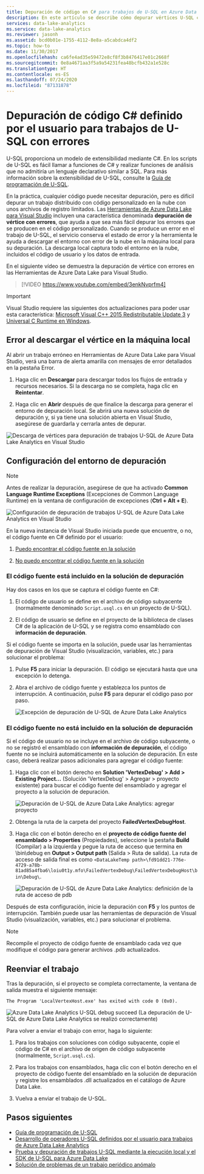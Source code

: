 ```yaml
---
title: Depuración de código en C# para trabajos de U-SQL en Azure Data Lake
description: En este artículo se describe cómo depurar vértices U-SQL con error mediante Herramientas de Azure Data Lake para Visual Studio.
services: data-lake-analytics
ms.service: data-lake-analytics
ms.reviewer: jasonh
ms.assetid: bcd0b01e-1755-4112-8e8a-a5cabdca4df2
ms.topic: how-to
ms.date: 11/30/2017
ms.openlocfilehash: ca6fe4ad35e59472e8cf8f3b8476417e01c2668f
ms.sourcegitcommit: 0e8a4671aa3f5a9a54231fea48bcfb432a1e528c
ms.translationtype: HT
ms.contentlocale: es-ES
ms.lasthandoff: 07/24/2020
ms.locfileid: "87131878"
---
```

# <a name="debug-user-defined-c-code-for-failed-u-sql-jobs"></a>Depuración de código C# definido por el usuario para trabajos de U-SQL con errores

U-SQL proporciona un modelo de extensibilidad mediante C#. En los scripts de U-SQL es fácil llamar a funciones de C# y realizar funciones de análisis que no admitiría un lenguaje declarativo similar a SQL. Para más información sobre la extensibilidad de U-SQL, consulte la [Guía de programación de U-SQL](https://docs.microsoft.com/azure/data-lake-analytics/data-lake-analytics-u-sql-programmability-guide#use-user-defined-functions-udf). 

En la práctica, cualquier código puede necesitar depuración, pero es difícil depurar un trabajo distribuido con código personalizado en la nube con unos archivos de registro limitados. Las [Herramientas de Azure Data Lake para Visual Studio](https://aka.ms/adltoolsvs) incluyen una característica denominada **depuración de vértice con errores**, que ayuda a que sea más fácil depurar los errores que se producen en el código personalizado. Cuando se produce un error en el trabajo de U-SQL, el servicio conserva el estado de error y la herramienta le ayuda a descargar el entorno con error de la nube en la máquina local para su depuración. La descarga local captura todo el entorno en la nube, incluidos el código de usuario y los datos de entrada.

En el siguiente vídeo se demuestra la depuración de vértice con errores en las Herramientas de Azure Data Lake para Visual Studio.

> [!VIDEO https://www.youtube.com/embed/3enkNvprfm4]
>

> [!IMPORTANT]
> Visual Studio requiere las siguientes dos actualizaciones para poder usar esta característica: [Microsoft Visual C++ 2015 Redistributable Update 3](https://www.microsoft.com/en-us/download/details.aspx?id=53840) y [Universal C Runtime en Windows](https://www.microsoft.com/download/details.aspx?id=50410).
>

## <a name="download-failed-vertex-to-local-machine"></a>Error al descargar el vértice en la máquina local

Al abrir un trabajo erróneo en Herramientas de Azure Data Lake para Visual Studio, verá una barra de alerta amarilla con mensajes de error detallados en la pestaña Error.

1. Haga clic en **Descargar** para descargar todos los flujos de entrada y recursos necesarios. Si la descarga no se completa, haga clic en **Reintentar**.

2. Haga clic en **Abrir** después de que finalice la descarga para generar el entorno de depuración local. Se abrirá una nueva solución de depuración y, si ya tiene una solución abierta en Visual Studio, asegúrese de guardarla y cerrarla antes de depurar.

![Descarga de vértices para depuración de trabajos U-SQL de Azure Data Lake Analytics en Visual Studio](./media/data-lake-analytics-debug-u-sql-jobs/data-lake-analytics-download-vertex.png)

## <a name="configure-the-debugging-environment"></a>Configuración del entorno de depuración

> [!NOTE]
> Antes de realizar la depuración, asegúrese de que ha activado **Common Language Runtime Exceptions** (Excepciones de Common Language Runtime) en la ventana de configuración de excepciones (**Ctrl + Alt + E**).

![Configuración de depuración de trabajos U-SQL de Azure Data Lake Analytics en Visual Studio](./media/data-lake-analytics-debug-u-sql-jobs/data-lake-analytics-clr-exception-setting.png)

En la nueva instancia de Visual Studio iniciada puede que encuentre, o no, el código fuente en C# definido por el usuario:

1. [Puedo encontrar el código fuente en la solución](#source-code-is-included-in-debugging-solution)

2. [No puedo encontrar el código fuente en la solución](#source-code-is-not-included-in-debugging-solution)

### <a name="source-code-is-included-in-debugging-solution"></a>El código fuente está incluido en la solución de depuración

Hay dos casos en los que se captura el código fuente en C#:

1. El código de usuario se define en el archivo de código subyacente (normalmente denominado `Script.usql.cs` en un proyecto de U-SQL).

2. El código de usuario se define en el proyecto de la biblioteca de clases C# de la aplicación de U-SQL y se registra como ensamblado con **información de depuración**.

Si el código fuente se importa en la solución, puede usar las herramientas de depuración de Visual Studio (visualización, variables, etc.) para solucionar el problema:

1. Pulse **F5** para iniciar la depuración. El código se ejecutará hasta que una excepción lo detenga.

2. Abra el archivo de código fuente y establezca los puntos de interrupción. A continuación, pulse **F5** para depurar el código paso por paso.

    ![Excepción de depuración de U-SQL de Azure Data Lake Analytics](./media/data-lake-analytics-debug-u-sql-jobs/data-lake-analytics-debug-exception.png)

### <a name="source-code-is-not-included-in-debugging-solution"></a>El código fuente no está incluido en la solución de depuración

Si el código de usuario no se incluye en el archivo de código subyacente, o no se registró el ensamblado con **información de depuración**, el código fuente no se incluirá automáticamente en la solución de depuración. En este caso, deberá realizar pasos adicionales para agregar el código fuente:

1. Haga clic con el botón derecho en **Solution 'VertexDebug' > Add > Existing Project...** (Solución 'VertexDebug' > Agregar > proyecto existente) para buscar el código fuente del ensamblado y agregar el proyecto a la solución de depuración.

    ![Depuración de U-SQL de Azure Data Lake Analytics: agregar proyecto](./media/data-lake-analytics-debug-u-sql-jobs/data-lake-analytics-add-project-to-debug-solution.png)

2. Obtenga la ruta de la carpeta del proyecto **FailedVertexDebugHost**. 

3. Haga clic con el botón derecho en el **proyecto de código fuente del ensamblado > Properties** (Propiedades), seleccione la pestaña **Build** (Compilar) a la izquierda y pegue la ruta de acceso que termina en \bin\debug en **Output > Output path** (Salida > Ruta de salida). La ruta de acceso de salida final es como `<DataLakeTemp path>\fd91dd21-776e-4729-a78b-81ad85a4fba6\loiu0t1y.mfo\FailedVertexDebug\FailedVertexDebugHost\bin\Debug\`.

    ![Depuración de U-SQL de Azure Data Lake Analytics: definición de la ruta de acceso de pdb](./media/data-lake-analytics-debug-u-sql-jobs/data-lake-analytics-set-pdb-path.png)

Después de esta configuración, inicie la depuración con **F5** y los puntos de interrupción. También puede usar las herramientas de depuración de Visual Studio (visualización, variables, etc.) para solucionar el problema.

> [!NOTE]
> Recompile el proyecto de código fuente de ensamblado cada vez que modifique el código para generar archivos .pdb actualizados.

## <a name="resubmit-the-job"></a>Reenviar el trabajo

Tras la depuración, si el proyecto se completa correctamente, la ventana de salida muestra el siguiente mensaje:

`The Program 'LocalVertexHost.exe' has exited with code 0 (0x0).`

![Azure Data Lake Analytics U-SQL debug succeed (La depuración de U-SQL de Azure Data Lake Analytics se realizó correctamente)](./media/data-lake-analytics-debug-u-sql-jobs/data-lake-analytics-debug-succeed.png)

Para volver a enviar el trabajo con error, haga lo siguiente:

1. Para los trabajos con soluciones con código subyacente, copie el código de C# en el archivo de origen de código subyacente (normalmente, `Script.usql.cs`).

2. Para los trabajos con ensamblados, haga clic con el botón derecho en el proyecto de código fuente del ensamblado en la solución de depuración y registre los ensamblados .dll actualizados en el catálogo de Azure Data Lake.

3. Vuelva a enviar el trabajo de U-SQL.

## <a name="next-steps"></a>Pasos siguientes

- [Guía de programación de U-SQL](data-lake-analytics-u-sql-programmability-guide.md)
- [Desarrollo de operadores U-SQL definidos por el usuario para trabajos de Azure Data Lake Analytics](data-lake-analytics-u-sql-develop-user-defined-operators.md)
- [Prueba y depuración de trabajos U-SQL mediante la ejecución local y el SDK de U-SQL para Azure Data Lake](data-lake-analytics-data-lake-tools-local-run.md)
- [Solución de problemas de un trabajo periódico anómalo](data-lake-analytics-data-lake-tools-debug-recurring-job.md)
